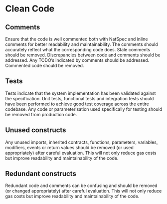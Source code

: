 # Clean Code

## Comments

Ensure that the code is well commented both with NatSpec and inline comments for better readability and maintainability. The comments should accurately reflect what the corresponding code does. Stale comments should be removed. Discrepancies between code and comments should be addressed. Any TODO’s indicated by comments should be addressed. Commented code should be removed.

## Tests

Tests indicate that the system implementation has been validated against the specification. Unit tests, functional tests and integration tests should have been performed to achieve good test coverage across the entire codebase. Any code or parameterisation used specifically for testing should be removed from production code.

## Unused constructs

Any unused imports, inherited contracts, functions, parameters, variables, modifiers, events or return values should be removed (or used appropriately) after careful evaluation. This will not only reduce gas costs but improve readability and maintainability of the code.

## Redundant constructs

Redundant code and comments can be confusing and should be removed (or changed appropriately) after careful evaluation. This will not only reduce gas costs but improve readability and maintainability of the code.
